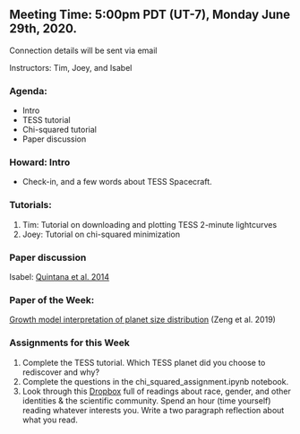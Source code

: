 ## Meeting Time: 5:00pm PDT (UT-7), Monday June 29th, 2020.
Connection details will be sent via email

Instructors: Tim, Joey, and Isabel

### Agenda:
* Intro
* TESS tutorial
* Chi-squared tutorial
* Paper discussion

### Howard: Intro
- Check-in, and a few words about TESS Spacecraft.

### Tutorials:
1. Tim: Tutorial on downloading and plotting TESS 2-minute lightcurves
2. Joey: Tutorial on chi-squared minimization

### Paper discussion
Isabel: [Quintana et al. 2014](https://drive.google.com/file/d/14CJ_VsCKg09JYu_hfp2icFW2ZIIJ_c4o/view?usp=sharing)

### Paper of the Week:
[Growth model interpretation of planet size distribution](https://drive.google.com/file/d/1dSFWhcip5TK61KJ6jm-whv3R7cEWgP57/view?usp=sharing) (Zeng et al. 2019)

### Assignments for this Week

1. Complete the TESS tutorial. Which TESS planet did you choose to rediscover and why?
2. Complete the questions in the chi_squared_assignment.ipynb notebook.
3. Look through this [Dropbox](https://www.dropbox.com/sh/jkslarj06iuvq2e/AAB5PENEy83B5rHihd2x9nEQa?dl=0) full of readings about race, gender, and other identities & the scientific community. Spend an hour (time yourself) reading whatever interests you. Write a two paragraph reflection about what you read.
